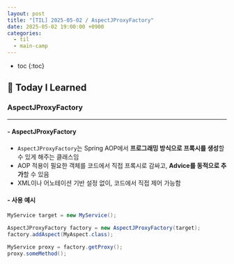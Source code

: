 ```yaml
---
layout: post
title: "[TIL] 2025-05-02 / AspectJProxyFactory"
date: 2025-05-02 19:00:00 +0900
categories: 
  - til
  - main-camp
---
```


* toc
{:toc}

## 📖 Today I Learned
### AspectJProxyFactory

---

#### - **AspectJProxyFactory**
- `AspectJProxyFactory`는 Spring AOP에서 **프로그래밍 방식으로 프록시를 생성**할 수 있게 해주는 클래스임
- AOP 적용이 필요한 객체를 코드에서 직접 프록시로 감싸고, **Advice를 동적으로 추가**할 수 있음
- XML이나 어노테이션 기반 설정 없이, 코드에서 직접 제어 가능함

#### - **사용 예시**

```java
MyService target = new MyService();

AspectJProxyFactory factory = new AspectJProxyFactory(target);
factory.addAspect(MyAspect.class);

MyService proxy = factory.getProxy();
proxy.someMethod();
```

<!-- --- -->

<!-- <h2> 💬 </h2> -->

<!-- <h4>  </h4> -->
